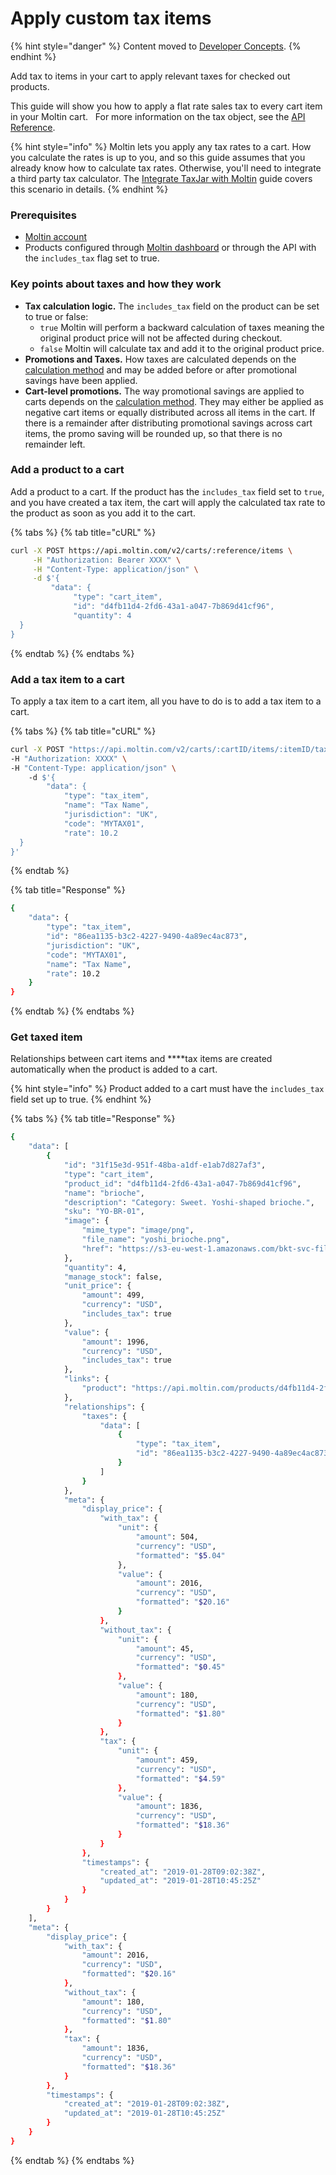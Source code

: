 # Apply custom tax items

{% hint style="danger" %}
Content moved to [Developer Concepts](https://www.moltin.com/developer/concepts/how-taxes-work).
{% endhint %}

Add tax to items in your cart to apply relevant taxes for checked out products.  

This guide will show you how to apply a flat rate sales tax to every cart item in your Moltin cart.   For more information on the tax object, see the [API Reference](https://docs.moltin.com/carts-and-checkout/carts/cart-items/tax-items#the-tax-item-object).

{% hint style="info" %}
Moltin lets you apply any tax rates to a cart. How you calculate the rates is up to you, and so this guide assumes that you already know how to calculate tax rates. Otherwise, you'll need to integrate a third party tax calculator. The [Integrate TaxJar with Moltin](taxes-integrate-taxjar-with-moltin.md) guide covers this scenario in details.
{% endhint %}

### Prerequisites

* [Moltin account](https://accounts.moltin.com/)
* Products configured through [Moltin dashboard](https://dashboard.moltin.com/) or through the API with the `includes_tax` flag set to true.

### Key points about taxes and how they work

* **Tax calculation logic.**  The `includes_tax` field on the product can be set to true or false:
  * `true` Moltin will perform a backward calculation of taxes meaning the original product price will not be affected during checkout.
  * `false` Moltin will calculate tax and add it to the original product price.
* **Promotions and Taxes.** How taxes are calculated depends on the [calculation method](../../calculation-methods.md) and may be added before or after promotional savings have been applied.
* **Cart-level promotions.** The way promotional savings are applied to carts depends on the [calculation method](../../calculation-methods.md). They may either be applied as negative cart items or equally distributed across all items in the cart. If there is a remainder after distributing promotional savings across cart items, the promo saving will be rounded up, so that there is no remainder left.

### **Add a product to a cart**

Add a product to a cart. If the product has the `includes_tax` field set to `true`, and you have created a tax item, the cart will apply the calculated tax rate to the product as soon as you add it to the cart.

{% tabs %}
{% tab title="cURL" %}
```bash
curl -X POST https://api.moltin.com/v2/carts/:reference/items \
     -H "Authorization: Bearer XXXX" \
     -H "Content-Type: application/json" \
     -d $'{
         "data": {
              "type": "cart_item",
              "id": "d4fb11d4-2fd6-43a1-a047-7b869d41cf96",
              "quantity": 4
  }
}
```
{% endtab %}
{% endtabs %}

### **Add a tax item to a cart**

To apply a tax item to a cart item, all you have to do is to add a tax item to a cart. 

{% tabs %}
{% tab title="cURL" %}
```bash
curl -X POST "https://api.moltin.com/v2/carts/:cartID/items/:itemID/taxes" \      
-H "Authorization: XXXX" \      
-H "Content-Type: application/json" \      
    -d $'{
        "data": {
            "type": "tax_item",
            "name": "Tax Name",
            "jurisdiction": "UK",
            "code": "MYTAX01",
            "rate": 10.2
  }
}' 
```
{% endtab %}

{% tab title="Response" %}
```bash
{
    "data": {
        "type": "tax_item",
        "id": "86ea1135-b3c2-4227-9490-4a89ec4ac873",
        "jurisdiction": "UK",
        "code": "MYTAX01",
        "name": "Tax Name",
        "rate": 10.2
    }
}
```
{% endtab %}
{% endtabs %}

### Get taxed item

Relationships between cart items and ****tax items are created automatically when the product is added to a cart. 

{% hint style="info" %}
Product added to a cart must have the `includes_tax` field set up to true.
{% endhint %}

{% tabs %}
{% tab title="Response" %}
```bash
{
    "data": [
        {
            "id": "31f15e3d-951f-48ba-a1df-e1ab7d827af3",
            "type": "cart_item",
            "product_id": "d4fb11d4-2fd6-43a1-a047-7b869d41cf96",
            "name": "brioche",
            "description": "Category: Sweet. Yoshi-shaped brioche.",
            "sku": "YO-BR-01",
            "image": {
                "mime_type": "image/png",
                "file_name": "yoshi_brioche.png",
                "href": "https://s3-eu-west-1.amazonaws.com/bkt-svc-files-cmty-api-moltin-com/646e910b-b7ad-409e-b1e6-c84ce1aa70cb/f67af44f-383e-40f8-a5e8-3296fe9d473e.png"
            },
            "quantity": 4,
            "manage_stock": false,
            "unit_price": {
                "amount": 499,
                "currency": "USD",
                "includes_tax": true
            },
            "value": {
                "amount": 1996,
                "currency": "USD",
                "includes_tax": true
            },
            "links": {
                "product": "https://api.moltin.com/products/d4fb11d4-2fd6-43a1-a047-7b869d41cf96"
            },
            "relationships": {
                "taxes": {
                    "data": [
                        {
                            "type": "tax_item",
                            "id": "86ea1135-b3c2-4227-9490-4a89ec4ac873"
                        }
                    ]
                }
            },
            "meta": {
                "display_price": {
                    "with_tax": {
                        "unit": {
                            "amount": 504,
                            "currency": "USD",
                            "formatted": "$5.04"
                        },
                        "value": {
                            "amount": 2016,
                            "currency": "USD",
                            "formatted": "$20.16"
                        }
                    },
                    "without_tax": {
                        "unit": {
                            "amount": 45,
                            "currency": "USD",
                            "formatted": "$0.45"
                        },
                        "value": {
                            "amount": 180,
                            "currency": "USD",
                            "formatted": "$1.80"
                        }
                    },
                    "tax": {
                        "unit": {
                            "amount": 459,
                            "currency": "USD",
                            "formatted": "$4.59"
                        },
                        "value": {
                            "amount": 1836,
                            "currency": "USD",
                            "formatted": "$18.36"
                        }
                    }
                },
                "timestamps": {
                    "created_at": "2019-01-28T09:02:38Z",
                    "updated_at": "2019-01-28T10:45:25Z"
                }
            }
        }
    ],
    "meta": {
        "display_price": {
            "with_tax": {
                "amount": 2016,
                "currency": "USD",
                "formatted": "$20.16"
            },
            "without_tax": {
                "amount": 180,
                "currency": "USD",
                "formatted": "$1.80"
            },
            "tax": {
                "amount": 1836,
                "currency": "USD",
                "formatted": "$18.36"
            }
        },
        "timestamps": {
            "created_at": "2019-01-28T09:02:38Z",
            "updated_at": "2019-01-28T10:45:25Z"
        }
    }
}
```
{% endtab %}
{% endtabs %}

